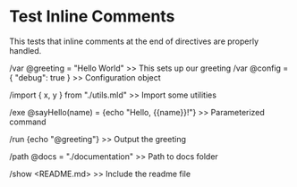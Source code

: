 # Test Inline Comments

This tests that inline comments at the end of directives are properly handled.

/var @greeting = "Hello World" >> This sets up our greeting
/var @config = { "debug": true } >> Configuration object

/import { x, y } from "./utils.mld" >> Import some utilities

/exe @sayHello(name) = {echo "Hello, {{name}}!"} >> Parameterized command

/run {echo "@greeting"} >> Output the greeting

/path @docs = "./documentation" >> Path to docs folder

/show <README.md> >> Include the readme file